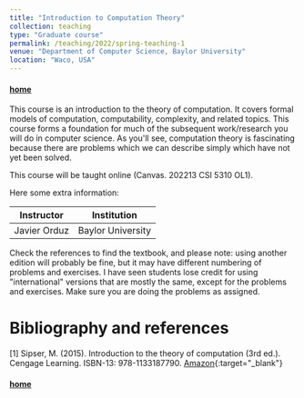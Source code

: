 ```yaml
---
title: "Introduction to Computation Theory"
collection: teaching
type: "Graduate course"
permalink: /teaching/2022/spring-teaching-1
venue: "Department of Computer Science, Baylor University"
location: "Waco, USA"
---
```


#### [home](../)


This course is an introduction to the theory of computation. It covers formal models of computation, computability, complexity, and related topics. This course forms a foundation for much of the subsequent work/research you will do in computer science. As you'll see, computation theory is fascinating because there are problems which we can describe simply which have not yet been solved.

This course will be taught online (Canvas. 202213 CSI 5310 OL1).

Here some extra information:

| Instructor   |      Institution      |
|--------------------|:----------------:|
| Javier Orduz |  Baylor University  |


Check the references to find the textbook, and please note: using another edition will probably be fine, but it may have different numbering of problems and exercises. I have seen students lose credit for using "international" versions that are mostly the same, except for the problems and exercises. Make sure you are doing the problems as assigned.



# Bibliography and references

[1] Sipser, M. (2015). Introduction to the theory of computation (3rd ed.). Cengage Learning. ISBN-13: 978-1133187790. [Amazon](https://www.amazon.com/Introduction-Theory-Computation-Michael-Sipser/dp/113318779X){:target="_blank"}

#### [home](../)